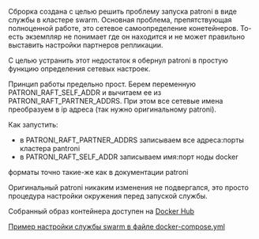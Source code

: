 Сброрка создана с целью решить проблему запуска patroni в виде 
службы в кластере swarm. Основная проблема, препятствующая полноценной
работе, это сетевое самоопределение конетейнеров. То-есть экземпляр
не понимает где он находится и не может правильно выставить 
настройки партнеров репликации.

С целью устранить этот недостаток я обернул patroni в простую функцию
определения сетевых настроек.

Принцип работы предельно прост. Берем переменную PATRONI_RAFT_SELF_ADDR 
и вычитаем ее из PATRONI_RAFT_PARTNER_ADDRS. При этом все сетевые имена
преобразуем в ip адреса (так нужно оригинальному patroni).

Как запустить:

- в PATRONI_RAFT_PARTNER_ADDRS записываем все адреса:порты кластера pantroni
- в PATRONI_RAFT_SELF_ADDR записываем имя:порт ноды docker

форматы точно такие-же как в документации patroni

Оригинальный patroni никаким изменения не подвергался, это просто процедура настройки окружения перед запуской службы.

Собранный образ контейнера доступен
на [Docker Hub](https://hub.docker.com/repository/docker/albus/patroni_raft_wrapper_for_swarm)

[Пример наcтройки службы swarm в файле docker-compose.yml](docker-compose.yml) 